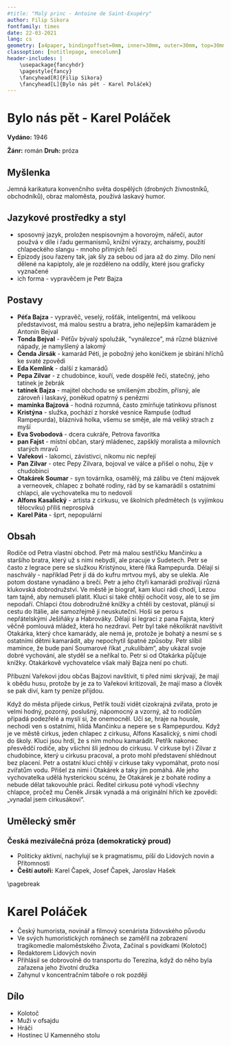 ```yaml
---
#title: "Malý princ - Antoine de Saint-Exupéry"
author: Filip Sikora
fontfamily: times
date: 22-03-2021
lang: cs
geometry: [a4paper, bindingoffset=0mm, inner=30mm, outer=30mm, top=30mm, bottom=30mm]
classoption: [notitlepage, onecolumn]
header-includes: |
	\usepackage{fancyhdr}
	\pagestyle{fancy}
	\fancyhead[R]{Filip Sikora}
	\fancyhead[L]{Bylo nás pět - Karel Poláček}
---
```


# Bylo nás pět - Karel Poláček

**Vydáno:** 1946

**Žánr:** román **Druh:** próza

## Myšlenka

Jemná karikatura konvenčního světa dospělých (drobných živnostníků, obchodníků), obraz maloměsta, používá laskavý humor.

## Jazykové prostředky a styl

- sposovný jazyk, proložen nespisovným a hovoroým, nářečí, autor použvá v díle i řadu germanismů, knižní výrazy, archaismy, použití chlapeckého slangu - mnoho přímých řečí
- Epizody jsou řazeny tak, jak šly za sebou od jara až do zimy. Dílo není dělené na kapiptoly, ale je rozděleno na oddíly, které jsou graficky vyznačené
- ich forma - vypravěčem je Petr Bajza

## Postavy

- **Péťa Bajza** - vypravěč, veselý, rošťák, inteligentní, má velikoou představivost, má malou sestru a bratra, jeho nejlepším kamarádem je Antonín Bejval
- **Tonda Bejval** - Péťův bývalý spolužák, "vynálezce", má různé bláznivé nápady, je namyšlený a lakomý
- **Čenda Jirsák** - kamarád Péti, je pobožný jeho koníčkem je sbírání hříchů ke svaté zpovědi
- **Eda Kemlink** - další z kamarádů
- **Pepa Zilvar** - z chudobince, kouří, vede dospělé řeči, statečný, jeho tatínek je žebrák
- **tatínek Bajza** - majitel obchodu se smíšeným zbožím, přísný, ale zároveň i laskavý, poněkud opatrný s penězmi
- **maminka Bajzová** - hodná rozumná, často zmírňuje tatínkovu přísnost
- **Kristýna** - služka, pochází z horské vesnice Rampuše (odtud Rampepurda), bláznivá holka, všemu se směje, ale má veliký strach z myší
- **Eva Svobodová** - dcera cukráře, Petrova favoritka
- **pan Fajst** - místní občan, starý mládenec, zapšklý moralista a milovních starých mravů
- **Vařekovi** - lakomci, závistivci, nikomu nic nepřejí
- **Pan Zilvar** - otec Pepy Zilvara, bojoval ve válce a přišel o nohu, žije v chudobinci
- **Otakárek Soumar** - syn továrníka, osamělý, má zálibu ve čtení májovek a verneovek, chlapec z bohaté rodiny, rád by se kamarádil s ostatními chlapci, ale vychovatelka mu to nedovolí
- **Alfons Kasalický** - artista z cirkusu, ve školních předmětech (s vyjímkou tělocviku) příliš neprospívá
- **Karel Páta** - šprt, nepopulární

## Obsah

Rodiče od Petra vlastní obchod. Petr má malou sestřičku Mančinku a staršího bratra, který už s nimi nebydlí, ale pracuje v Sudetech. Petr se často z legrace pere se služkou Kristýnou, které říká Rampepurda. Dělají si naschvály - například Petr jí dá do kufru mrtvou myš, aby se ulekla. Ale potom dostane vynadáno a brečí. Petr a jeho čtyři kamarádi prožívají různá klukovská dobrodružství. Ve městě je biograf, kam kluci rádi chodí, Lezou tam tajně, aby nemuseli platit. Kluci si také chtějí ochočit vosy, ale to se jim nepodaří. Chlapci čtou dobrodružné knížky a chtěli by cestovat, plánují si cestu do Itálie, ale samozřejmě ji neuskuteční. Hoši se perou s nepřátelskými Ješiňáky a Habrováky. Dělají si legraci z pana Fajsta, který věčně pomlouvá mládež, která ho nezdraví. Petr byl také několikrát navštívit Otakárka, který chce kamarády, ale nemá je, protože je bohatý a nesmí se s ostatními dětmi kamarádit, aby nepochytil špatné způsoby. Petr slíbil mamince, že bude paní Soumarové říkat „rukulíbám“, aby ukázal svoje dobré vychování, ale styděl se a neříkal to. Petr si od Otakárka půjčuje knížky. Otakárkově vychovatelce však malý Bajza není po chuti.

Příbuzní Vařekovi jdou občas Bajzovi navštívit, ti před nimi skrývají, že mají k obědu husu, protože by je za to Vařekovi kritizovali, že mají maso a člověk se pak diví, kam ty peníze přijdou.

Když do města přijede cirkus, Petřík touží vidět cizokrajná zvířata, proto je velmi hodný, pozorný, poslušný, nápomocný a vzorný, až to rodičům připadá podezřelé a myslí si, že onemocněl. Učí se, hraje na housle, nechodí ven s ostatními, hlídá Mančinku a nepere se s Rampepurdou. Když je ve městě cirkus, jeden chlapec z cirkusu, Alfons Kasalický, s nimi chodí do školy. Kluci jsou hrdí, že s ním mohou kamarádit. Petřík nakonec přesvědčí rodiče, aby všichni šli jednou do cirkusu. V cirkuse byl i Zilvar z chudobince, který u cirkusu pracoval, a proto mohl představení shlédnout bez placení. Petr a ostatní kluci chtějí v cirkuse taky vypomáhat, proto nosí zvířatům vodu. Přišel za nimi i Otakárek a taky jim pomáhá. Ale jeho vychovatelka udělá hysterickou scénu, že Otakárek je z bohaté rodiny a nebude dělat takovouhle práci. Ředitel cirkusu poté vyhodí všechny chlapce, pročež mu Čeněk Jirsák vynadá a má originální hřích ke zpovědi: „vynadal jsem cirkusákovi“.

## Umělecký směr

### Česká meziválečná próza (demokratický proud)

- Politicky aktivní, nachylují se k pragmatismu, píší do Lidových novin a Přítomnosti
- **Čeští autoři:** Karel Čapek, Josef Čapek, Jaroslav Hašek

\pagebreak

# Karel Poláček

- Český humorista, novinář a filmový scenárista židovského původu
- Ve svých humoristických románech se zaměřil na zobrazení tragikomedie maloměstského Života, Začínal s povídkami (Kolotoč)
- Redaktorem Lidových novin
- Přihlásil se dobrovolně do transportu do Terezína, když do něho byla zařazena jeho životní družka
- Zahynul v koncentračním táboře o rok později

## Dílo

- Kolotoč
- Muži v ofsajdu
- Hráči
- Hostinec U Kamenného stolu
